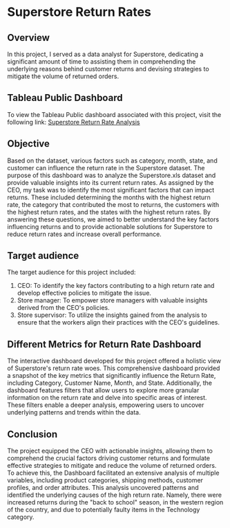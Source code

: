 # Superstore Return Rates

## Overview
In this project, I served as a data analyst for Superstore, dedicating a significant amount of time to assisting them in comprehending the underlying reasons behind customer returns and devising strategies to mitigate the volume of returned orders.

## Tableau Public Dashboard
To view the Tableau Public dashboard associated with this project, visit the following link:
[Superstore Return Rate Analysis](https://public.tableau.com/views/SuperstoreReturnRateAnalysis/FinalAnalysis?:language=en-US&:display_count=n&:origin=viz_share_link)

## Objective
Based on the dataset, various factors such as category, month, state, and customer can influence the return rate in the Superstore dataset. The purpose of this dashboard was to analyze the Superstore.xls dataset and provide valuable insights into its current return rates. As assigned by the CEO, my task was to identify the most significant factors that can impact returns. These included determining the months with the highest return rate, the category that contributed the most to returns, the customers with the highest return rates, and the states with the highest return rates. By answering these questions, we aimed to better understand the key factors influencing returns and to provide actionable solutions for Superstore to reduce return rates and increase overall performance.

## Target audience
 The target audience for this project included:
1. CEO: To identify the key factors contributing to a high return rate and develop effective policies to mitigate the issue.
2.	Store manager: To empower store managers with valuable insights derived from the CEO's policies.
3.	Store supervisor: To utilize the insights gained from the analysis to ensure that the workers align their practices with the CEO's guidelines.

## Different Metrics for Return Rate Dashboard

The interactive dashboard developed for this project offered a holistic view of Superstore's return rate woes. This comprehensive dashboard provided a snapshot of the key metrics that significantly influence the Return Rate, including Category, Customer Name, Month, and State. Additionally, the dashboard features filters that allow users to explore more granular information on the return rate and delve into specific areas of interest. These filters enable a deeper analysis, empowering users to uncover underlying patterns and trends within the data.

## Conclusion

The project equipped the CEO with actionable insights, allowing them to comprehend the crucial factors driving customer returns and formulate effective strategies to mitigate and reduce the volume of returned orders. To achieve this, the Dashboard facilitated an extensive analysis of multiple variables, including product categories, shipping methods, customer profiles, and order attributes. This analysis uncovered patterns and identified the underlying causes of the high return rate. Namely, there were increased returns during the "back to school" season, in the western region of the country, and due to potentially faulty items in the Technology category.
